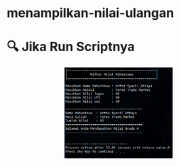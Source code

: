 # menampilkan-nilai-ulangan

# :mag: Jika Run Scriptnya

<p align="center">
  <img src="https://raw.githubusercontent.com/arthasa28/menampilkan-nilai-ulangan/master/Screenshot_1.png" style="height:205px;" "width:205px;"/>
</p>
